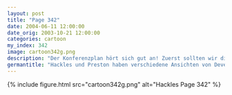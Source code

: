 ```yaml
---
layout: post
title: "Page 342"
date: 2004-06-11 12:00:00
date_orig: 2003-10-21 12:00:00
categories: cartoon
my_index: 342
image: cartoon342g.png
description: "Der Konferenzplan hört sich gut an! Zuerst sollten wir die keynote Rede über die Zukunft der IT hören ... dann gehen wir zu der .NET vs J2EE Diskussion Dann können wir - Preston Yeah, ich bin der 1337 h4X0r in meiner Firma. Erst gestern hat mich der Präsident um Rat gefragt Preston Hackles"
germantitle: "Hackles und Preston haben verschiedene Ansichten von DeveloPalooza"
---
```


{% include figure.html src="cartoon342g.png" alt="Hackles Page 342"  %}
